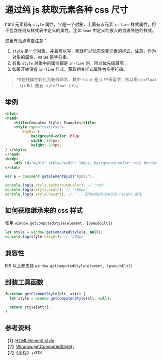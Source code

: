 # 通过纯 js 获取元素各种 css 尺寸

html 元素都有 `style` 属性，它是一个对象，上面有该元素 `in-line` 样式属性，但不包含任何从样式表中定义的属性，比如 `head` 中定义的嵌入的或者外链的样式。

这里有亮点需要注意：

1.  `style` 是一个对象，并且可以写，那就可以动态改变元素的样式，注意，作为对象的属性，value 是字符串。
2.  有鱼 `style` 对象中的属性都是 `in-line` 的，所以优先级最高；
3.  如果开始没有 `in-line` 样式，获取相关样式属性为空字符串。

> 中划线属性转化为驼峰命名，其中 `float` 是 js 中保留字，所以用 `cssFloat`（非 IE）或者 `styleFloat`（IE）。

## 举例

```html
<html>
<head>
    <title>Computed Styles Example</title>
    <style type="text/css">
        #myDiv {
            background-color: blue;
            width: 100px;
            height: 200px;
} </style>
</head>
<body>
    <div id="myDiv" style="width: 100px; background-color: red; border: 1px solid black"></div> </body>
</html>
```

```js
var a = document.getElementById("myDiv");

console.log(a.style.backgroundColor); // 'red'
console.log(a.style.width); // '100px'
console.log(a.style.height); // ''， 因为内联样式中没有 height 属性
```

## 如何获取继承来的 css 样式

使用 `window.getComputedStyle(element, [pseudoElt])`

```js
let style = window.getComputedStyle(a, null);
console.log(style.height); // '200px'
```

## 兼容性

IE9 以上都支持 `window.getComputedStyle(element, [pseudoElt])`

## 封装工具函数

```js
function getElementStyle(elt, attr) {
  let style = window.getComputedStyle(elt, null);

  return style[attr];
}
```

## 参考资料

【1】[HTMLElement.style](https://developer.mozilla.org/zh-CN/docs/Web/API/HTMLElement/style)  
【2】[Window.getComputedStyle()](https://developer.mozilla.org/zh-CN/docs/Web/API/Window/getComputedStyle)  
【2】《高程》 p313
